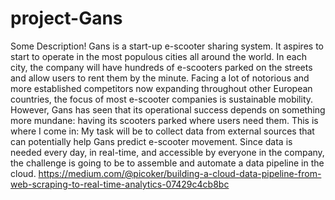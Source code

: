 # project-Gans
Some Description!
Gans is a start-up e-scooter sharing system. It aspires to start to operate in the most populous cities all around the world. In each city, the company will have hundreds of e-scooters parked on the streets and allow users to rent them by the minute. Facing a lot of notorious and more established competitors now expanding throughout other European countries, the focus of most e-scooter companies is sustainable mobility. However, Gans has seen that its operational success depends on something more mundane: having its scooters parked where users need them. This is where I come in: My task will be to collect data from external sources that can potentially help Gans predict e-scooter movement. Since data is needed every day, in real-time, and accessible by everyone in the company, the challenge is going to be to assemble and automate a data pipeline in the cloud.
https://medium.com/@picoker/building-a-cloud-data-pipeline-from-web-scraping-to-real-time-analytics-07429c4cb8bc

